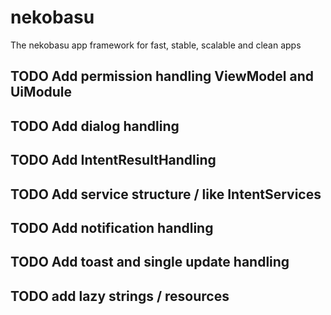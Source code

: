 # nekobasu
The nekobasu app framework for fast, stable, scalable and clean apps

## TODO Add permission handling ViewModel and UiModule
## TODO Add dialog handling
## TODO Add IntentResultHandling
## TODO Add service structure / like IntentServices
## TODO Add notification handling
## TODO Add toast and single update handling
## TODO add lazy strings / resources